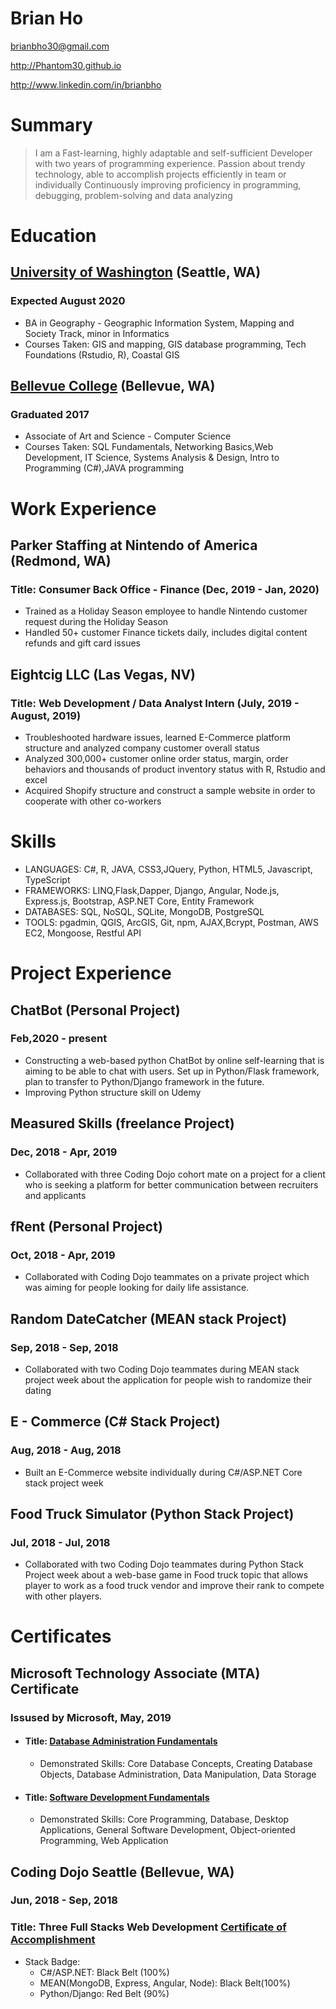 # Brian Ho

brianbho30@gmail.com

http://Phantom30.github.io

http://www.linkedin.com/in/brianbho

# Summary

> I am a Fast-learning, highly adaptable and self-sufficient Developer with two years of programming experience. Passion about trendy technology, able to accomplish projects efficiently in team or individually Continuously improving proficiency in programming, debugging, problem-solving and data analyzing

# Education
## [University of Washington] (Seattle, WA)
### Expected August 2020

* BA in Geography - Geographic Information System, Mapping and Society Track, minor in Informatics
* Courses Taken: GIS and mapping, GIS database programming, Tech Foundations (Rstudio, R), Coastal GIS

## [Bellevue College] (Bellevue, WA)
### Graduated 2017

* Associate of Art and Science - Computer Science
* Courses Taken: SQL Fundamentals, Networking Basics,Web Development, IT Science, Systems Analysis & Design, Intro to Programming (C#),JAVA programming

# Work Experience

## Parker Staffing at Nintendo of America (Redmond, WA)
### Title: Consumer Back Office - Finance (Dec, 2019 - Jan, 2020)
* Trained as a Holiday Season employee to handle Nintendo customer request during the Holiday Season
* Handled 50+ customer Finance tickets daily, includes digital content refunds and gift card issues

## Eightcig LLC (Las Vegas, NV)
### Title: Web Development / Data Analyst Intern (July, 2019 - August, 2019)
* Troubleshooted hardware issues, learned E-Commerce platform structure and analyzed company customer overall status
* Analyzed 300,000+ customer online order status, margin, order behaviors and thousands of product inventory status with R, Rstudio and excel
* Acquired Shopify structure and construct a sample website in order to cooperate with other co-workers

# Skills
* LANGUAGES: C#, R, JAVA, CSS3,JQuery, Python, HTML5, Javascript, TypeScript
* FRAMEWORKS: LINQ,Flask,Dapper, Django, Angular, Node.js, Express.js, Bootstrap, ASP.NET Core, Entity Framework
* DATABASES: SQL, NoSQL, SQLite, MongoDB, PostgreSQL
* TOOLS: pgadmin, QGIS, ArcGIS, Git, npm, AJAX,Bcrypt, Postman, AWS EC2, Mongoose, Restful API

# Project Experience

## ChatBot (Personal Project)
### Feb,2020 - present
* Constructing a web-based python ChatBot by online self-learning that is aiming to be able to chat with users. Set up in Python/Flask framework, plan to transfer to Python/Django framework in the future.
* Improving Python structure skill on Udemy 

## Measured Skills (freelance Project)
### Dec, 2018 - Apr, 2019
* Collaborated with three Coding Dojo cohort mate on a project for a client who is seeking a platform for better communication between recruiters and applicants


## fRent (Personal Project)
### Oct, 2018 - Apr, 2019
* Collaborated with Coding Dojo teammates on a private project which was aiming for people looking for daily life assistance.

## Random DateCatcher (MEAN stack Project)
### Sep, 2018 - Sep, 2018
* Collaborated with two Coding Dojo teammates during MEAN stack project week about the application for people wish to randomize their dating

## E - Commerce (C# Stack Project)
### Aug, 2018 - Aug, 2018
* Built an E-Commerce website individually during C#/ASP.NET Core stack project week

## Food Truck Simulator (Python Stack Project)
### Jul, 2018 - Jul, 2018
* Collaborated with two Coding Dojo teammates during Python Stack Project week about a web-base game in Food truck topic that allows player to work as a food truck vendor and improve their rank to compete with other players.

# Certificates
## Microsoft Technology Associate (MTA) Certificate 
### Issused by Microsoft, May, 2019
* #### Title: [Database Administration Fundamentals]
    * Demonstrated Skills: Core Database Concepts, Creating Database Objects, Database Administration, Data Manipulation, Data Storage
* #### Title: [Software Development Fundamentals]
    * Demonstrated Skills: Core Programming, Database, Desktop Applications, General Software Development, Object-oriented Programming, Web Application
## Coding Dojo Seattle (Bellevue, WA)
### Jun, 2018 - Sep, 2018
### Title: Three Full Stacks Web Development [Certificate of Accomplishment]
* Stack Badge:
    * C#/ASP.NET: Black Belt (100%)
    * MEAN(MongoDB, Express, Angular, Node): Black Belt(100%)
    * Python/Django: Red Belt (90%)




[University of Washington]: http://www.washington.edu
[Bellevue College]: http://www.bellevuecollege.edu
[Coding Dojo]: http://www.codingdojo.com
[Database Administration Fundamentals]: https://www.youracclaim.com/badges/7e7fa77e-b8c4-4e4d-9668-d6cb08dde2df
[Software Development Fundamentals]: https://www.youracclaim.com/badges/6dd4acfc-6506-43f5-aa36-151d1fc9918d
[Certificate of Accomplishment]: https://certificate.dojo.news/d68e72e3-1394-4b11-a912-c02042d88cb0

